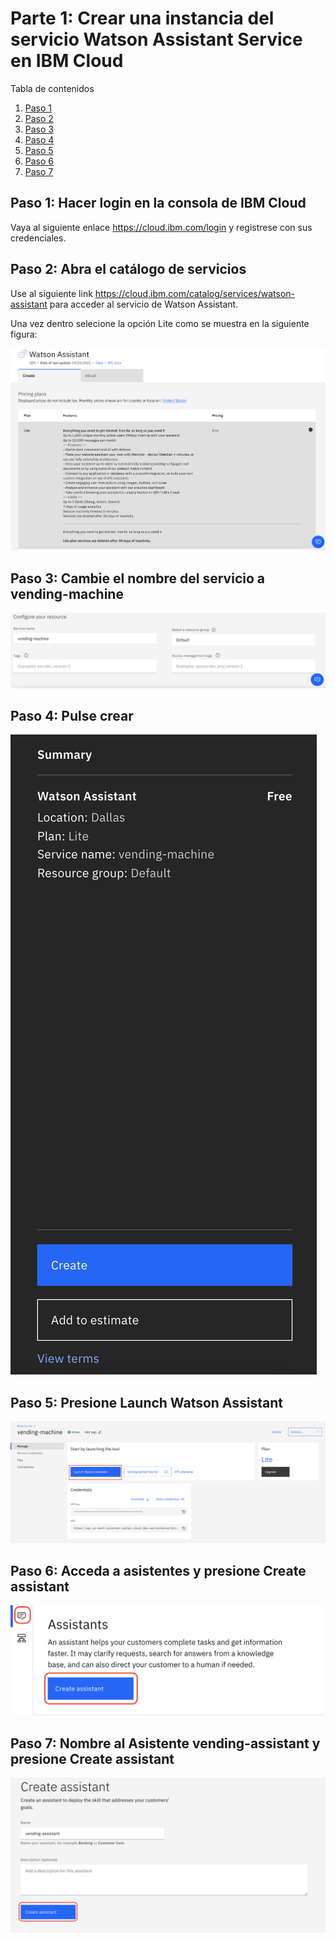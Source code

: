 # Parte 1: Crear una instancia del servicio Watson Assistant Service en IBM Cloud

Tabla de contenidos
1. [Paso 1](#1-step-1)
2. [Paso 2](#2-step-2)
3. [Paso 3](#3-step-3)
4. [Paso 4](#4-step-4)
5. [Paso 5](#5-step-5)
6. [Paso 6](#6-step-6)
7. [Paso 7](#7-step-7)


## Paso 1: Hacer login en la consola de IBM Cloud

Vaya al siguiente enlace https://cloud.ibm.com/login y registrese con sus credenciales.

## Paso 2: Abra el catálogo de servicios

Use al siguiente link https://cloud.ibm.com/catalog/services/watson-assistant para acceder al servicio de Watson Assistant.

Una vez dentro selecione la opción Lite como se muestra en la siguiente figura:

![Watson](../images/WatsonAssistant.png)

## Paso 3: Cambie el nombre del servicio a vending-machine

![NameWatson](../images/nombreWatson.png)

## Paso 4: Pulse crear

![CreateWatson](../images/crearWatson.png)

## Paso 5: Presione Launch Watson Assistant

![LaunchWatson](../images/launchWatson.png)


## Paso 6: Acceda a asistentes y presione Create assistant

![CrearAsistente](../images/crearAsistente.png)

## Paso 7: Nombre al Asistente vending-assistant y presione Create assistant

![NombreAsistente](../images/nombreAsistente.png)
